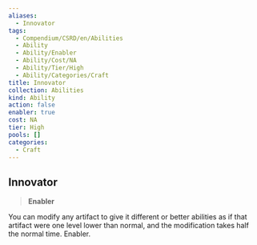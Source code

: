 ```yaml
---
aliases:
  - Innovator
tags:
  - Compendium/CSRD/en/Abilities
  - Ability
  - Ability/Enabler
  - Ability/Cost/NA
  - Ability/Tier/High
  - Ability/Categories/Craft
title: Innovator
collection: Abilities
kind: Ability
action: false
enabler: true
cost: NA
tier: High
pools: []
categories:
  - Craft
---
```

## Innovator  
>**Enabler**
  
You can modify any artifact to give it different or better abilities as if that artifact were one level lower than normal, and the modification takes half the normal time. Enabler.